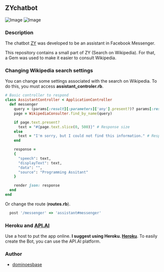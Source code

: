 ## ZYchatbot 
![Image](https://img.shields.io/badge/Ruby-2.3.1-green.svg)
![Image](https://img.shields.io/badge/Rails-5.0-green.svg)

### Description

The chatbot [ZY](https://dominoesbase.github.io/ZYchatbot-wikipedia/) was developed to be an assistant in Facebook Messenger.

This repository contains a small part of ZY (Search on Wikipedia). For that, a Gem was used to make it easier to consult Wikipedia.

### Changing Wikipedia search settings

You can change some settings associated with the search on Wikipedia. To do this, you must access **assistant_controler.rb**.

```ruby
# Basic controller to respond
class AssistantController < ApplicationController
  def messenger
    query = (params[:result][:parameters]['any'].present?)? params[:result][:parameters]['any'] : "Ruby On Rails"
    page = WikipediaConsulter.find_by_name(query)

    if page.text.present?
      text = "#{page.text.slice(0, 500)}" # Response size
    else
      text = "I'm sorry, but I could not find this information." # Response error
    end

    response =
    {
      "speech": text,
      "displayText": text,
      "data": "",
      "source": "Programming Assitant"
    }

    render json: response
  end
end
```
Or change the route (**routes.rb**).
```ruby
  post '/messenger' => 'assistant#messenger'
```

### Heroku and [API.AI](https://api.ai)
Use a host to put the app online. **I suggest using Heroku.
[Heroku](https://devcenter.heroku.com/articles/getting-started-with-ruby#set-up)**.
To easily create the Bot, you can use the API.AI platform.


### Author

* [dominoesbase](https://twitter.com/jorgedominoes)



